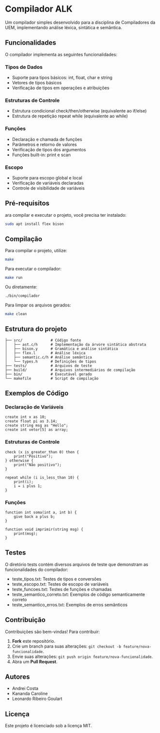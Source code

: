 # Compilador ALK

Um compilador simples desenvolvido para a disciplina de Compiladores da UEM, implementando análise léxica, sintática e semântica.

## Funcionalidades

O compilador implementa as seguintes funcionalidades:

### Tipos de Dados

- Suporte para tipos básicos: int, float, char e string
- Vetores de tipos básicos
- Verificação de tipos em operações e atribuições

### Estruturas de Controle

- Estrutura condicional check/then/otherwise (equivalente ao if/else)
- Estrutura de repetição repeat while (equivalente ao while)

### Funções

- Declaração e chamada de funções
- Parâmetros e retorno de valores
- Verificação de tipos dos argumentos
- Funções built-in: print e scan

### Escopo

- Suporte para escopo global e local
- Verificação de variáveis declaradas
- Controle de visibilidade de variáveis

## Pré-requisitos

ara compilar e executar o projeto, você precisa ter instalado:

```bash
sudo apt install flex bison
```

## Compilação

Para compilar o projeto, utilize:

```bash
make
```

Para executar o compilador:

```bash
make run
```

Ou diretamente:

```bash
./bin/compilador
```

Para limpar os arquivos gerados:

```bash
make clean
```

## Estrutura do projeto

    ├── src/             # Código fonte
    │   ├── ast.c/h      # Implementação da árvore sintática abstrata
    │   ├── bison.y      # Gramática e análise sintática
    │   ├── flex.l       # Análise léxica
    │   ├── semantic.c/h # Análise semântica
    │   └── types.h      # Definições de tipos
    ├── tests/           # Arquivos de teste
    ├── build/           # Arquivos intermediários de compilação
    ├── bin/             # Executável gerado
    └── makefile         # Script de compilação

## Exemplos de Código

### Declaração de Variáveis

    create int x as 10;
    create float pi as 3.14;
    create string msg as "Hello";
    create int vetor[5] as array;

### Estruturas de Controle

    check (x is_greater_than 0) then {
        print("Positivo");
    } otherwise {
        print("Não positivo");
    }

    repeat while (i is_less_than 10) {
        print(i);
        i = i plus 1;
    }

### Funções

    function int soma(int a, int b) {
        give back a plus b;
    }

    function void imprimir(string msg) {
        print(msg);
    }

## Testes

O diretório tests contém diversos arquivos de teste que demonstram as funcionalidades do compilador:

- teste_tipos.txt: Testes de tipos e conversões
- teste_escopo.txt: Testes de escopo de variáveis
- teste_funcoes.txt: Testes de funções e chamadas
- teste_semantico_correto.txt: Exemplos de código semanticamente correto
- teste_semantico_erros.txt: Exemplos de erros semânticos

## Contribuição

Contribuições são bem-vindas! Para contribuir:

1. **Fork** este repositório.
2. Crie um branch para suas alterações: `git checkout -b feature/nova-funcionalidade`.
3. Envie suas alterações: `git push origin feature/nova-funcionalidade`.
4. Abra um **Pull Request**.

## Autores

- Andrei Costa
- Kananda Caroline
- Leonardo Ribeiro Goulart

## Licença

Este projeto é licenciado sob a licença MIT.
